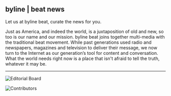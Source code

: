 ## byline | beat news

Let us at byline beat, curate the news for you.

Just as America, and indeed the world, is a juxtaposition of old and new, so too is our name and our mission. byline beat joins together multi-media with the traditional beat movement. While past generations used radio and newspapers, magazines and television to deliver their message, we now turn to the Internet as our generation’s tool for content and conversation. What the world needs right now is a place that isn't afraid to tell the truth, whatever it may be.


-------------------

![Editorial Board](http://f.cl.ly/items/1g0G3S1R1O3g1x2q1F3K/Screen%20Shot%202012-04-25%20at%203.10.34%20PM.png)

![Contributors](http://f.cl.ly/items/1S1D0J1f3n271P1E2E11/Screen%20Shot%202012-04-25%20at%203.11.25%20PM.png)